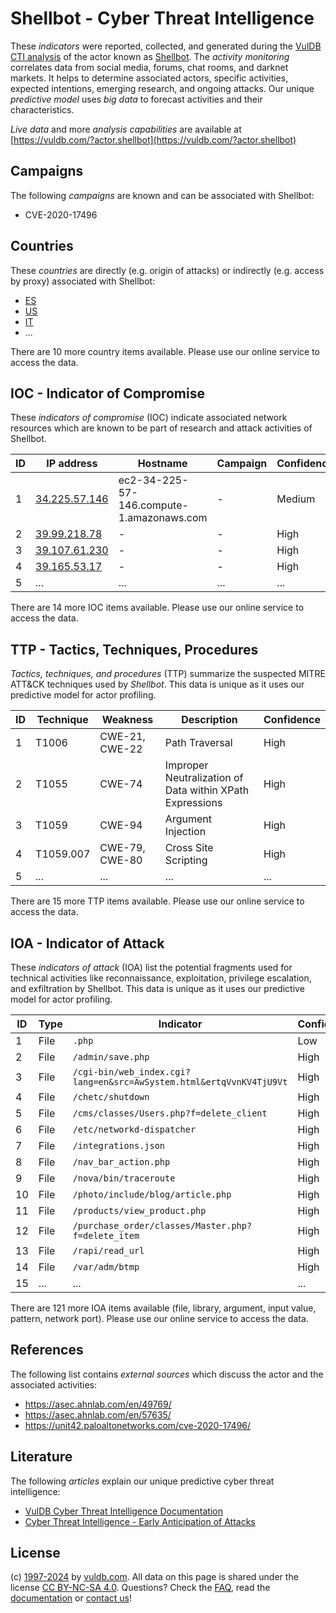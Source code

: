 # Shellbot - Cyber Threat Intelligence

These _indicators_ were reported, collected, and generated during the [VulDB CTI analysis](https://vuldb.com/?kb.cti) of the actor known as [Shellbot](https://vuldb.com/?actor.shellbot). The _activity monitoring_ correlates data from social media, forums, chat rooms, and darknet markets. It helps to determine associated actors, specific activities, expected intentions, emerging research, and ongoing attacks. Our unique _predictive model_ uses _big data_ to forecast activities and their characteristics.

_Live data_ and more _analysis capabilities_ are available at [https://vuldb.com/?actor.shellbot](https://vuldb.com/?actor.shellbot)

## Campaigns

The following _campaigns_ are known and can be associated with Shellbot:

* CVE-2020-17496

## Countries

These _countries_ are directly (e.g. origin of attacks) or indirectly (e.g. access by proxy) associated with Shellbot:

* [ES](https://vuldb.com/?country.es)
* [US](https://vuldb.com/?country.us)
* [IT](https://vuldb.com/?country.it)
* ...

There are 10 more country items available. Please use our online service to access the data.

## IOC - Indicator of Compromise

These _indicators of compromise_ (IOC) indicate associated network resources which are known to be part of research and attack activities of Shellbot.

ID | IP address | Hostname | Campaign | Confidence
-- | ---------- | -------- | -------- | ----------
1 | [34.225.57.146](https://vuldb.com/?ip.34.225.57.146) | ec2-34-225-57-146.compute-1.amazonaws.com | - | Medium
2 | [39.99.218.78](https://vuldb.com/?ip.39.99.218.78) | - | - | High
3 | [39.107.61.230](https://vuldb.com/?ip.39.107.61.230) | - | - | High
4 | [39.165.53.17](https://vuldb.com/?ip.39.165.53.17) | - | - | High
5 | ... | ... | ... | ...

There are 14 more IOC items available. Please use our online service to access the data.

## TTP - Tactics, Techniques, Procedures

_Tactics, techniques, and procedures_ (TTP) summarize the suspected MITRE ATT&CK techniques used by _Shellbot_. This data is unique as it uses our predictive model for actor profiling.

ID | Technique | Weakness | Description | Confidence
-- | --------- | -------- | ----------- | ----------
1 | T1006 | CWE-21, CWE-22 | Path Traversal | High
2 | T1055 | CWE-74 | Improper Neutralization of Data within XPath Expressions | High
3 | T1059 | CWE-94 | Argument Injection | High
4 | T1059.007 | CWE-79, CWE-80 | Cross Site Scripting | High
5 | ... | ... | ... | ...

There are 15 more TTP items available. Please use our online service to access the data.

## IOA - Indicator of Attack

These _indicators of attack_ (IOA) list the potential fragments used for technical activities like reconnaissance, exploitation, privilege escalation, and exfiltration by Shellbot. This data is unique as it uses our predictive model for actor profiling.

ID | Type | Indicator | Confidence
-- | ---- | --------- | ----------
1 | File | `.php` | Low
2 | File | `/admin/save.php` | High
3 | File | `/cgi-bin/web_index.cgi?lang=en&src=AwSystem.html&ertqVvnKV4TjU9Vt` | High
4 | File | `/chetc/shutdown` | High
5 | File | `/cms/classes/Users.php?f=delete_client` | High
6 | File | `/etc/networkd-dispatcher` | High
7 | File | `/integrations.json` | High
8 | File | `/nav_bar_action.php` | High
9 | File | `/nova/bin/traceroute` | High
10 | File | `/photo/include/blog/article.php` | High
11 | File | `/products/view_product.php` | High
12 | File | `/purchase_order/classes/Master.php?f=delete_item` | High
13 | File | `/rapi/read_url` | High
14 | File | `/var/adm/btmp` | High
15 | ... | ... | ...

There are 121 more IOA items available (file, library, argument, input value, pattern, network port). Please use our online service to access the data.

## References

The following list contains _external sources_ which discuss the actor and the associated activities:

* https://asec.ahnlab.com/en/49769/
* https://asec.ahnlab.com/en/57635/
* https://unit42.paloaltonetworks.com/cve-2020-17496/

## Literature

The following _articles_ explain our unique predictive cyber threat intelligence:

* [VulDB Cyber Threat Intelligence Documentation](https://vuldb.com/?kb.cti)
* [Cyber Threat Intelligence - Early Anticipation of Attacks](https://www.scip.ch/en/?labs.20201022)

## License

(c) [1997-2024](https://vuldb.com/?kb.changelog) by [vuldb.com](https://vuldb.com/?kb.about). All data on this page is shared under the license [CC BY-NC-SA 4.0](https://creativecommons.org/licenses/by-nc-sa/4.0/). Questions? Check the [FAQ](https://vuldb.com/?kb.faq), read the [documentation](https://vuldb.com/?kb) or [contact us](https://vuldb.com/?contact)!
